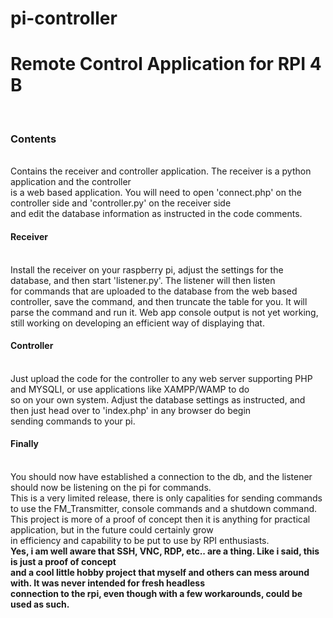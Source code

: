 # pi-controller
<h1>Remote Control Application for RPI 4 B</h1><br/>

<h3>Contents</h3><br/>
Contains the receiver and controller application. The receiver is a python application and the controller <br/>
is a web based application. You will need to open 'connect.php' on the controller side and 'controller.py' on the receiver side <br/>
and edit the database information as instructed in the code comments. <br/>

<h4> Receiver </h4><br/>
Install the receiver on your raspberry pi, adjust the settings for the database, and then start 'listener.py'. The listener will then listen <br/>
for commands that are uploaded to the database from the web based controller, save the command, and then truncate the table for you. It will<br/>
parse the command and run it. Web app console output is not yet working, still working on developing an efficient way of displaying that.

<h4>Controller</h4><br/>
Just upload the code for the controller to any web server supporting PHP and MYSQLI, or use applications like XAMPP/WAMP to do<br/>
so on your own system. Adjust the database settings as instructed, and then just head over to 'index.php' in any browser do begin<br/>
sending commands to your pi.

<h4>Finally</h4><br/>
You should now have established a connection to the db, and the listener should now be listening on the pi for commands. <br/>
This is a very limited release, there is only capalities for sending commands to use the FM_Transmitter, console commands and a shutdown command. <br/>
This project is more of a proof of concept then it is anything for practical application, but in the future could certainly grow <br/>
in efficiency and capability to be put to use by RPI enthusiasts.
<br/>

<b>
Yes, i am well aware that SSH, VNC, RDP, etc.. are a thing. Like i said, this is just a proof of concept<br/>
and a cool little hobby project that myself and others can mess around with. It was never intended for fresh headless</br>
connection to the rpi, even though with a few workarounds, could be used as such.
</b>


